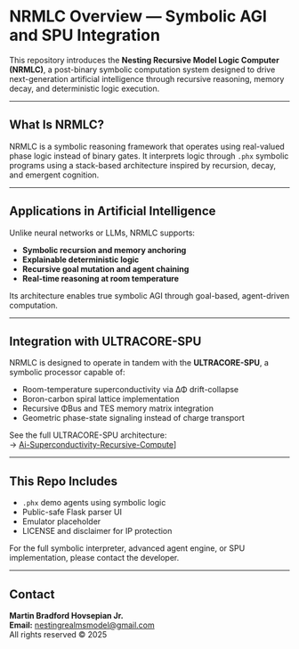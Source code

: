 # NRMLC Overview — Symbolic AGI and SPU Integration

This repository introduces the **Nesting Recursive Model Logic Computer (NRMLC)**, a post-binary symbolic computation system designed to drive next-generation artificial intelligence through recursive reasoning, memory decay, and deterministic logic execution.

---

## What Is NRMLC?

NRMLC is a symbolic reasoning framework that operates using real-valued phase logic instead of binary gates. It interprets logic through `.phx` symbolic programs using a stack-based architecture inspired by recursion, decay, and emergent cognition.

---

## Applications in Artificial Intelligence

Unlike neural networks or LLMs, NRMLC supports:

- **Symbolic recursion and memory anchoring**
- **Explainable deterministic logic**
- **Recursive goal mutation and agent chaining**
- **Real-time reasoning at room temperature**

Its architecture enables true symbolic AGI through goal-based, agent-driven computation.

---

## Integration with ULTRACORE-SPU

NRMLC is designed to operate in tandem with the **ULTRACORE-SPU**, a symbolic processor capable of:

- Room-temperature superconductivity via ΔΦ drift-collapse
- Boron-carbon spiral lattice implementation
- Recursive ΦBus and TES memory matrix integration
- Geometric phase-state signaling instead of charge transport

See the full ULTRACORE-SPU architecture:  
→ [Ai-Superconductivity-Recursive-Compute](https://github.com/NRMLC-Hub/Ai-Superconductivity-Recursive-Compute)]

---

## This Repo Includes

- `.phx` demo agents using symbolic logic
- Public-safe Flask parser UI
- Emulator placeholder
- LICENSE and disclaimer for IP protection

For the full symbolic interpreter, advanced agent engine, or SPU implementation, please contact the developer.

---

## Contact

**Martin Bradford Hovsepian Jr.**  
**Email:** nestingrealmsmodel@gmail.com  
All rights reserved © 2025  
